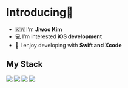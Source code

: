 <h1>Introducing👋</h1>


- 🇰🇷 I’m **Jiwoo Kim**
- 💻 I’m interested **iOS development**
- 🚀 I enjoy developing with **Swift and Xcode**

<h2> My Stack </h2>

<span>
  <img src="https://img.shields.io/badge/Swift-F05138?style=flat&logo=Swift&logoColor=ffffff" />
</span>
<span>
  <img src="https://img.shields.io/badge/Xcode-147EFB?style=flat&logo=Xcode&logoColor=ffffff" />
</span>
<span>
  <img src="https://img.shields.io/badge/Firebase-FFCA28?style=flat&logo=Firebase&logoColor=ffffff" />
</span>
<span>
  <img src="https://img.shields.io/badge/Flutter-02569B?style=flat&logo=Flutter&logoColor=ffffff" />
</span>







